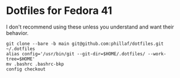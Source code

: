 # Dotfiles for Fedora 41

I don't recommend using these unless you understand and want their behavior.

```
git clone --bare -b main git@github.com:phillaf/dotfiles.git ~/.dotfiles
alias config='/usr/bin/git --git-dir=$HOME/.dotfiles/ --work-tree=$HOME'
mv .bashrc .bashrc-bkp
config checkout
```
